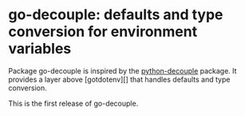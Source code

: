 # go-decouple: defaults and type conversion for environment variables

Package go-decouple is inspired by the [python-decouple][] package. It
provides a layer above [gotdotenv][] that handles defaults and type
conversion.

[godotenv]: https://github.com/joho/godotenv
[python-decouple]: https://github.com/henriquebastos/python-decouple

This is the first release of go-decouple.
